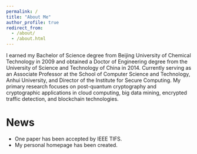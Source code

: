 ```yaml
---
permalink: /
title: "About Me"
author_profile: true
redirect_from: 
  - /about/
  - /about.html
---
```

I earned my Bachelor of Science degree from Beijing University of Chemical Technology in 2009 and obtained a Doctor of Engineering degree from the University of Science and Technology of China in 2014. Currently serving as an Associate Professor at the School of Computer Science and Technology, Anhui University, and Director of the Institute for Secure Computing. My primary research focuses on post-quantum cryptography and cryptographic applications in cloud computing, big data mining, encrypted traffic detection, and blockchain technologies.  
# News
* One paper has been accepted by IEEE TIFS.
* My personal homepage has been created.
